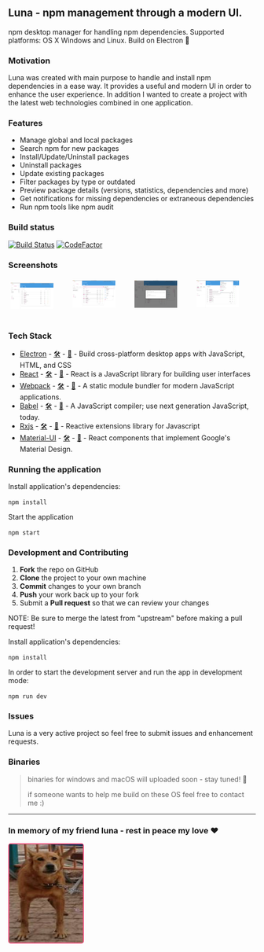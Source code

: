 ## Luna - npm management through a modern UI.

npm desktop manager for handling npm dependencies. Supported platforms: OS X Windows and Linux. Build on Electron :hibiscus:


### Motivation

Luna was created with main purpose to handle and install npm dependencies in a ease way. It provides a useful and modern UI in order to enhance the user experience. In addition I wanted to create a project with the latest web technologies combined in one application.


### Features

- Manage global and local packages
- Search npm for new packages
- Install/Update/Uninstall packages
- Uninstall packages
- Update existing packages
- Filter packages by type or outdated
- Preview package details (versions, statistics, dependencies and more)
- Get notifications for missing dependencies or extraneous dependencies
- Run npm tools like npm audit


### Build status

[![Build Status](https://travis-ci.com/rvpanoz/luna.svg?branch=master)](https://travis-ci.com/rvpanoz/luna)
[![CodeFactor](https://www.codefactor.io/repository/github/rvpanoz/luna/badge)](https://www.codefactor.io/repository/github/rvpanoz/luna)


### Screenshots

<div style="padding: 0;margin: 0;display: flex;justify-content: space-around">
  <div style="padding: 5px;margin-top:5px">
    <img width="75%" height="75%"
     title="luna-1" src="./resources/img/luna-1.png"/>
  </div>
  <div style="padding: 5px">
    <img width="75%" height="75%"
     title="luna-1" src="./resources/img/luna-2.png"/>
  </div>
  <div style="padding: 5px">
    <img width="75%" height="75%"
     title="luna-1" src="./resources/img/luna-3.png"/>
  </div>
  <div style="padding: 5px">
    <img width="75%" height="75%"
     title="luna-1" src="./resources/img/luna-4.png"/>
  </div>
</div>


### Tech Stack

- [Electron](https://electronjs.org//) - [🛠](https://stackshare.io/electron) - [🐙](https://github.com/electron/electron) - Build cross-platform desktop apps with JavaScript, HTML, and CSS
- [React](https://reactjs.org/) - [🛠](https://stackshare.io/react) - [🐙](https://github.com/facebook/react) - React is a JavaScript library for building user interfaces
- [Webpack](https://webpack.js.org/) - [🛠️](https://stackshare.io/webpack) - [🐙](https://github.com/webpack/webpack) - A static module bundler for modern JavaScript applications.
- [Babel](https://babeljs.io/) - [🛠️](https://stackshare.io/babel) - [🐙](https://github.com/babel/babel) - A JavaScript compiler; use next generation JavaScript, today.
- [Rxjs](https://rxjs-dev.firebaseapp.com/) - [🛠️](https://stackshare.io/rxjs) - [🐙](https://github.com/Reactive-Extensions/RxJS) - Reactive extensions library for Javascript
- [Material-UI](https://material-ui.com//) - [🛠️](https://stackshare.io/material-ui) - [🐙](https://github.com/mui-org/material-ui) - React components that implement Google's Material Design.


### Running the application

Install application's dependencies:

`npm install`

Start the application

`npm start`


### Development and Contributing

1. **Fork** the repo on GitHub
2. **Clone** the project to your own machine
3. **Commit** changes to your own branch
4. **Push** your work back up to your fork
5. Submit a **Pull request** so that we can review your changes

NOTE: Be sure to merge the latest from "upstream" before making a pull request!

Install application's dependencies:

`npm install`

In order to start the development server and run the app in development mode:

`npm run dev`


### Issues

Luna is a very active project so feel free to submit issues and enhancement requests.


### Binaries

> binaries for windows and macOS will uploaded soon - stay tuned! :eyes:
>
> if someone wants to help me build on these OS feel free to contact me :)

---


### In memory of my friend luna - rest in peace my love :heart:

<div style="display:block;border-radius:5px; border: 2px solid #ef4e7b;position:relative;width:150px">
<img align="center" width="150" height="200"
     title="this is luna" src="./resources/img/luna.jpg">
</div>
